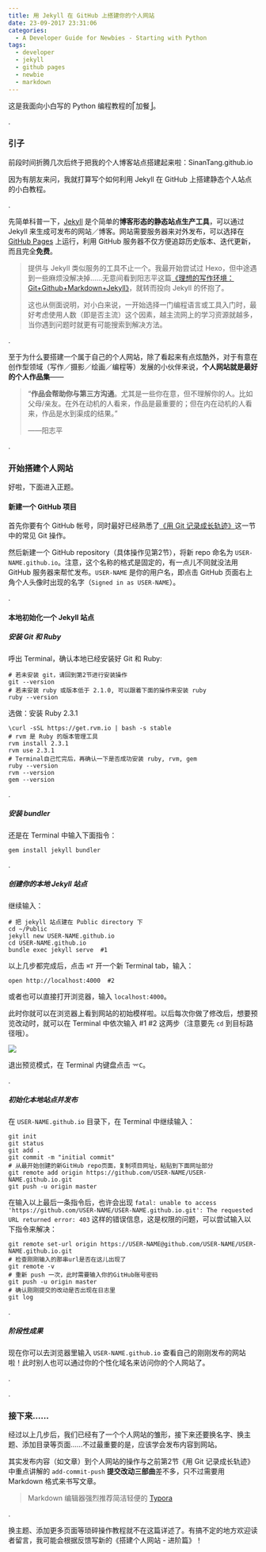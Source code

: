 ```yaml
---
title: 用 Jekyll 在 GitHub 上搭建你的个人网站
date: 23-09-2017 23:31:06
categories: 
  - A Developer Guide for Newbies - Starting with Python 
tags: 
  - developer
  - jekyll
  - github pages
  - newbie
  - markdown
---
```




这是我面向小白写的 Python 编程教程的⎡加餐⎦。

.

### 引子

前段时间折腾几次后终于把我的个人博客站点搭建起来啦：SinanTang.github.io 

因为有朋友来问，我就打算写个如何利用 Jekyll 在 GitHub 上搭建静态个人站点的小白教程。

.

先简单科普一下，[Jekyll](https://jekyllrb.com/) 是个简单的**博客形态的静态站点生产工具**，可以通过 Jekyll 来生成可发布的网站／博客。网站需要服务器来对外发布，可以选择在 [GitHub Pages](https://pages.github.com/) 上运行，利用 GitHub 服务器不仅方便追踪历史版本、迭代更新，而且完全**免费**。

> 提供与 Jekyll 类似服务的工具不止一个。我最开始尝试过 Hexo，但中途遇到一些麻烦没解决掉……无意间看到阳志平这篇[《理想的写作环境：Git+Github+Markdown+Jekyll》](http://www.yangzhiping.com/tech/writing-space.html)，就转而投向 Jekyll 的怀抱了。
>
> 这也从侧面说明，对小白来说，一开始选择一门编程语言或工具入门时，最好考虑使用人数（即是否主流）这个因素，越主流网上的学习资源就越多，当你遇到问题时就更有可能搜索到解决方法。

.

至于为什么要搭建一个属于自己的个人网站，除了看起来有点炫酷外，对于有意在创作型领域（写作／摄影／绘画／编程等）发展的小伙伴来说，**个人网站就是最好的个人作品集**——

> “**作品会帮助你与第三方沟通**。尤其是一些你在意，但不理解你的人。比如父母/亲友。在外在动机的人看来，作品是最重要的；但在内在动机的人看来，作品是水到渠成的结果。”
>
> ——阳志平

.

### 开始搭建个人网站

好啦，下面进入正题。

#### 新建一个 GitHub 项目

首先你要有个 GitHub 帐号，同时最好已经熟悉了[《用 Git 记录成长轨迹》](https://sinantang.github.io/a%20developer%20guide%20for%20newbies%20-%20starting%20with%20python/2017/09/04/use-git-to-track-your-growth/)这一节中的常见 Git 操作。

然后新建一个 GitHub repository（具体操作见第2节），将新 repo 命名为 `USER-NAME.github.io`。注意，这个名称的格式是固定的，有一点儿不同就没法用 GitHub 服务器来帮忙发布。`USER-NAME` 是你的用户名，即点击 GitHub 页面右上角个人头像时出现的名字（`Signed in as USER-NAME`）。

.

#### 本地初始化一个  Jekyll 站点

##### 安装 Git 和 Ruby

呼出 Terminal，确认本地已经安装好 Git 和 Ruby:

```shell
# 若未安装 git，请回到第2节进行安装操作
git --version
# 若未安装 ruby 或版本低于 2.1.0, 可以跟着下面的操作来安装 ruby
ruby --version
```

选做：安装 Ruby 2.3.1

```shell
\curl -sSL https://get.rvm.io | bash -s stable
# rvm 是 Ruby 的版本管理工具
rvm install 2.3.1
rvm use 2.3.1
# Terminal自己忙完后，再确认一下是否成功安装 ruby, rvm, gem
ruby --version
rvm --version
gem --version
```

.

##### 安装 bundler

还是在 Terminal 中输入下面指令：

```shell
gem install jekyll bundler
```

.

##### 创建你的本地 Jekyll 站点

继续输入：

```shell
# 把 jekyll 站点建在 Public directory 下
cd ~/Public
jekyll new USER-NAME.github.io
cd USER-NAME.github.io
bundle exec jekyll serve  #1
```

以上几步都完成后，点击 `⌘T` 开一个新 Terminal tab，输入：

```shell
open http://localhost:4000  #2
```

或者也可以直接打开浏览器，输入 `localhost:4000`。

此时你就可以在浏览器上看到网站的初始模样啦。以后每次你做了修改后，想要预览改动时，就可以在  Terminal 中依次输入 #1 #2 这两步（注意要先 `cd` 到目标路径哦）。

![](http://upload-images.jianshu.io/upload_images/4719384-6afd9acaa5e89ea1?imageMogr2/auto-orient/strip%7CimageView2/2/w/1240)

退出预览模式，在 Terminal 内键盘点击 `⌤C`。

.

##### 初始化本地站点并发布

在 `USER-NAME.github.io` 目录下，在 Terminal 中继续输入：

```Shell
git init
git status
git add . 
git commit -m "initial commit"
# 从最开始创建的新GitHub repo页面，复制项目网址，粘贴到下面网址部分
git remote add origin https://github.com/USER-NAME/USER-NAME.github.io.git 
git push -u origin master
```

在输入以上最后一条指令后，也许会出现 `fatal: unable to access 'https://github.com/USER-NAME/USER-NAME.github.io.git': The requested URL returned error: 403` 这样的错误信息，这是权限的问题，可以尝试输入以下指令来解决：

```shell
git remote set-url origin https://USER-NAME@github.com/USER-NAME/USER-NAME.github.io.git
# 检查刚刚输入的那串url是否在这儿出现了
git remote -v
# 重新 push 一次，此时需要输入你的GitHub账号密码
git push -u origin master
# 确认刚刚提交的改动是否出现在日志里
git log
```

.

##### 阶段性成果

现在你可以去浏览器里输入 `USER-NAME.github.io` 查看自己的刚刚发布的网站啦！此时别人也可以通过你的个性化域名来访问你的个人网站了。

.

.

### 接下来……

经过以上几步后，我们已经有了一个个人网站的雏形，接下来还要换名字、换主题、添加目录等页面……不过最重要的是，应该学会发布内容到网站。

其实发布内容（如文章）到个人网站的操作与之前第2节《用 Git 记录成长轨迹》中重点讲解的 `add-commit-push` **提交改动三部曲**差不多，只不过需要用 Markdown 格式来书写文章。

> Markdown 编辑器强烈推荐简洁轻便的 [Typora](https://typora.io/) 

.

换主题、添加更多页面等琐碎操作教程就不在这篇详述了。有搞不定的地方欢迎读者留言，我可能会根据反馈写新的《搭建个人网站 - 进阶篇》！